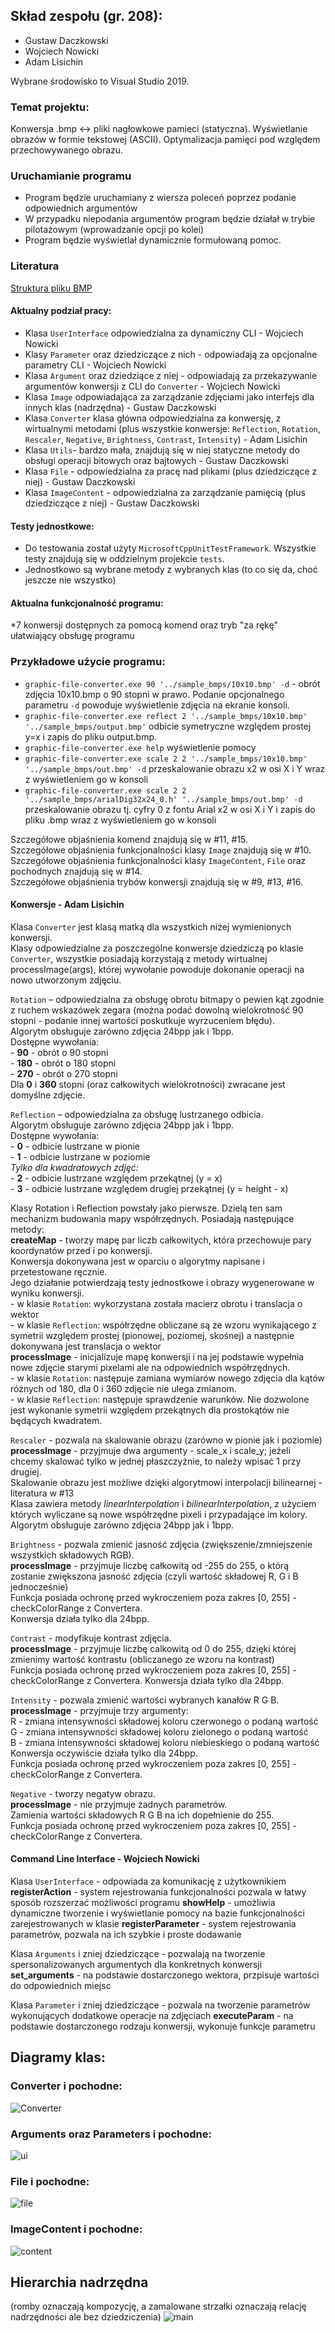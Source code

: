 ## Skład zespołu (gr. 208):
* Gustaw Daczkowski
* Wojciech Nowicki
* Adam Lisichin

Wybrane środowisko to Visual Studio 2019.

### Temat projektu:
Konwersja .bmp <-> pliki nagłowkowe pamieci (statyczna).
Wyświetlanie obrazów w formie tekstowej (ASCII).
Optymalizacja pamięci pod względem przechowywanego obrazu.


### Uruchamianie programu
* Program będzie uruchamiany z wiersza poleceń poprzez podanie odpowiednich argumentów
* W przypadku niepodania argumentów program będzie działał w trybie pilotażowym (wprowadzanie opcji po kolei)
* Program będzie wyświetlał dynamicznie formułowaną pomoc.


### Literatura

 [Struktura pliku BMP](http://www.ue.eti.pg.gda.pl/fpgalab/zadania.spartan3/zad_vga_struktura_pliku_bmp_en.html)


#### Aktualny podział pracy:
* Klasa `UserInterface` odpowiedzialna za dynamiczny CLI - Wojciech Nowicki
* Klasy `Parameter` oraz dziedziczące z nich - odpowiadają za opcjonalne parametry CLI - Wojciech Nowicki
* Klasa `Argument` oraz dziedziące z niej - odpowiadają za przekazywanie argumentów konwersji z CLI do `Converter` - Wojciech Nowicki
* Klasa `Image` odpowiadająca za zarządzanie zdjęciami jako interfejs dla innych klas (nadrzędna) - Gustaw Daczkowski
* Klasa `Converter` klasa główna odpowiedzialna za konwersję, z wirtualnymi metodami (plus wszystkie konwersje: `Reflection`, `Rotation`, `Rescaler`, `Negative`, `Brightness`, `Contrast`, `Intensity`) - Adam Lisichin
* Klasa `Utils`- bardzo mała, znajdują się w niej statyczne metody do obsługi operacji bitowych oraz bajtowych - Gustaw Daczkowski
* Klasa `File` - odpowiedzialna za pracę nad plikami (plus dziedziczące z niej) - Gustaw Daczkowski
* Klasa `ImageContent` - odpowiedzialna za zarządzanie pamięcią (plus dziedziczące z niej) - Gustaw Daczkowski


#### Testy jednostkowe:
* Do testowania został użyty `MicrosoftCppUnitTestFramework`. Wszystkie testy znajdują się w oddzielnym projekcie `tests`.
* Jednostkowo są wybrane metody z wybranych klas (to co się da, choć jeszcze nie wszystko)

#### Aktualna funkcjonalność programu:
*7 konwersji dostępnych za pomocą komend oraz tryb "za rękę" ułatwiający obsługę programu


### Przykładowe użycie programu:
* `graphic-file-converter.exe 90 '../sample_bmps/10x10.bmp' -d` - obrót zdjęcia 10x10.bmp o 90 stopni w prawo.
Podanie opcjonalnego parametru `-d` powoduje wyświetlenie zdjęcia na ekranie konsoli.
* `graphic-file-converter.exe reflect 2 '../sample_bmps/10x10.bmp' '../sample_bmps/output.bmp'` odbicie symetryczne względem prostej y=x i zapis do pliku output.bmp.
* `graphic-file-converter.exe help` wyświetlenie pomocy
* `graphic-file-converter.exe scale 2 2 '../sample_bmps/10x10.bmp' '../sample_bmps/out.bmp' -d` przeskalowanie obrazu x2 w osi X i Y wraz z wyświetleniem go w konsoli
* `graphic-file-converter.exe scale 2 2 '../sample_bmps/arialDig32x24_0.h' '../sample_bmps/out.bmp' -d` przeskalowanie obrazu tj. cyfry 0 z fontu Arial x2 w osi X i Y i zapis do pliku .bmp wraz z wyświetleniem go
w konsoli

Szczegółowe objaśnienia komend znajdują się w #11, #15.  
Szczegółowe objaśnienia funkcjonalności klasy `Image` znajdują się w #10.  
Szczegółowe objaśnienia funkcjonalności klasy `ImageContent`, `File` oraz pochodnych znajdują się w #14.  
Szczegółowe objaśnienia trybów konwersji znajdują się w #9, #13, #16.

#### Konwersje - Adam Lisichin
Klasa `Converter` jest klasą matką dla wszystkich niżej wymienionych konwersji.  
Klasy odpowiedzialne za poszczególne konwersje dziedziczą po klasie `Converter`, wszystkie posiadają korzystają z metody wirtualnej processImage(args), której wywołanie powoduje dokonanie operacji na nowo utworzonym zdjęciu.  

`Rotation` – odpowiedzialna za obsługę obrotu bitmapy o pewien kąt zgodnie z ruchem wskazówek zegara (można podać dowolną wielokrotność 90 stopni - podanie innej wartości poskutkuje wyrzuceniem błędu).  
    Algorytm obsługuje zarówno zdjęcia 24bpp jak i 1bpp.  
    Dostępne wywołania:  
    - **90** - obrót o 90 stopni  
    - **180** - obrót o 180 stopni  
    - **270** - obrót o 270 stopni  
    Dla **0** i **360** stopni (oraz całkowitych wielokrotności) zwracane jest domyślne zdjęcie.  

`Reflection` – odpowiedzialna za obsługę lustrzanego odbicia.  
    Algorytm obsługuje zarówno zdjęcia 24bpp jak i 1bpp.  
    Dostępne wywołania:  
    - **0** - odbicie lustrzane w pionie  
    - **1** - odbicie lustrzane w poziomie    
    *Tylko dla kwadratowych zdjęć:*  
    - **2** - odbicie lustrzane względem przekątnej (y = x)  
    - **3** - odbicie lustrzane względem drugiej przekątnej (y = height - x)    

Klasy Rotation i Reflection powstały jako pierwsze. Dzielą ten sam mechanizm budowania mapy współrzędnych. Posiadają następujące metody:  
    **createMap** - tworzy mapę par liczb całkowitych, która przechowuje pary koordynatów przed i po konwersji.  
    Konwersja dokonywana jest w oparciu o algorytmy napisane i przetestowane ręcznie.  
    Jego działanie potwierdzają testy jednostkowe i obrazy wygenerowane w wyniku konwersji.  
    - w klasie `Rotation`: wykorzystana została macierz obrotu i translacja o wektor  
    - w klasie `Reflection`: współrzędne obliczane są ze wzoru wynikającego z symetrii względem prostej (pionowej, poziomej, skośnej) a następnie dokonywana jest translacja o wektor  
    **processImage** - inicjalizuje mapę konwersji i na jej podstawie wypełnia nowe zdjęcie starymi pixelami ale na odpowiednich współrzędnych.  
    - w klasie `Rotation`: następuje zamiana wymiarów nowego zdjęcia dla kątów różnych od 180, dla 0 i 360 zdjęcie nie ulega zmianom.  
    - w klasie `Reflection`: następuje sprawdzenie warunków. Nie dozwolone jest wykonanie symetrii względem przekątnych dla prostokątów nie będących kwadratem.  

`Rescaler` - pozwala na skalowanie obrazu (zarówno w pionie jak i poziomie)  
    **processImage** - przyjmuje dwa argumenty - scale_x i scale_y; jeżeli chcemy skalować tylko w jednej płaszczyźnie, to należy wpisać 1 przy drugiej.  
    Skalowanie obrazu jest możliwe dzięki algorytmowi interpolacji bilinearnej - literatura w #13  
    Klasa zawiera metody *linearInterpolation* i *bilinearInterpolation*, z użyciem których wyliczane są nowe współrzędne pixeli i przypadające im kolory.  
    Algorytm obsługuje zarówno zdjęcia 24bpp jak i 1bpp.  

`Brightness` - pozwala zmienić jasność zdjęcia (zwiększenie/zmniejszenie wszystkich składowych RGB).  
    **processImage**  - przyjmuje liczbę całkowitą od -255 do 255, o którą zostanie zwiększona jasność zdjęcia (czyli wartość składowej R, G i B jednocześnie)  
    Funkcja posiada ochronę przed wykroczeniem poza zakres [0, 255] - checkColorRange z Convertera.  
    Konwersja działa tylko dla 24bpp.  

`Contrast` - modyfikuje kontrast zdjęcia.  
    **processImage**  - przyjmuje liczbę calkowitą od 0 do 255, dzięki której zmienimy wartość kontrastu (obliczanego ze wzoru na kontrast)  
    Funkcja posiada ochronę przed wykroczeniem poza zakres [0, 255] - checkColorRange z Convertera.
    Konwersja działa tylko dla 24bpp.  

`Intensity` - pozwala zmienić wartości wybranych kanałów R G B.  
    **processImage**  - przyjmuje trzy argumenty:    
    R - zmiana intensywności składowej koloru czerwonego o podaną wartość  
    G - zmiana intensywności składowej koloru zielonego o podaną wartość   
    B - zmiana intensywności składowej koloru niebieskiego o podaną wartość  
    Konwersja oczywiście działa tylko dla 24bpp.  
    Funkcja posiada ochronę przed wykroczeniem poza zakres [0, 255] - checkColorRange z Convertera.  

`Negative` - tworzy negatyw obrazu.  
    **processImage**  - nie przyjmuje żadnych parametrów.  
    Zamienia wartości składowych R G B na ich dopełnienie do 255.  
    Funkcja posiada ochronę przed wykroczeniem poza zakres [0, 255] - checkColorRange z Convertera.  

#### Command Line Interface - Wojciech Nowicki  

Klasa `UserInterface` - odpowiada za komunikację z użytkownikiem
    **registerAction** - system rejestrowania funkcjonalności pozwala w łatwy sposób rozszerzać możliwości programu
    **showHelp** - umożliwia dynamiczne tworzenie i wyświetlanie pomocy na bazie funkcjonalności zarejestrowanych w klasie
    **registerParameter** - system rejestrowania parametrów, pozwala na ich szybkie i proste dodawanie

Klasa `Arguments` i zniej dziedziczące - pozwalają na tworzenie spersonalizowanych argumentych dla konkretnych konwersji
    **set_arguments** - na podstawie dostarczonego wektora, przpisuje wartości do odpowiednich miejsc

Klasa `Parameter` i zniej dziedziczące - pozwala na tworzenie parametrów wykonujących dodatkowe operacje na zdjęciach
    **executeParam** - na podstawie dostarczonego rodzaju konwersji, wykonuje funkcje parametru

## Diagramy klas:
### Converter i pochodne:
![Converter](class_diagrams/ClassDiagramAdam2.png)

### Arguments oraz Parameters i pochodne:
![ui](class_diagrams/Wojtek_Classs_Diagram.png)

### File i pochodne:
![file](class_diagrams/file_diag.png)

### ImageContent i pochodne:
![content](class_diagrams/image_content_diag.png)

## Hierarchia nadrzędna 
(romby oznaczają kompozycję, a zamalowane strzałki oznaczają relację nadrzędności ale bez dziedziczenia)
![main](class_diagrams/main_diag_corr.png)

